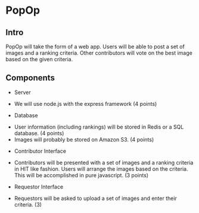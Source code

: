 PopOp
=====

Intro
-----
PopOp will take the form of a web app. Users will be able to post a set of images and a ranking criteria. Other contributors will vote on the best image based on the given criteria.

Components
----------
* Server
 - We will use node.js with the express framework (4 points)
* Database
 - User information (including rankings) will be stored in Redis or a SQL database. (4 points)
 - Images will probably be stored on Amazon S3. (4 points)
* Contributor Interface
 - Contributors will be presented with a set of images and a ranking criteria in HIT like fashion. Users will arrange the images based on the criteria. This will be accomplished in pure javascript. (3 points)
* Requestor Interface
 - Requestors will be asked to upload a set of images and enter their criteria. (3)
 
 

